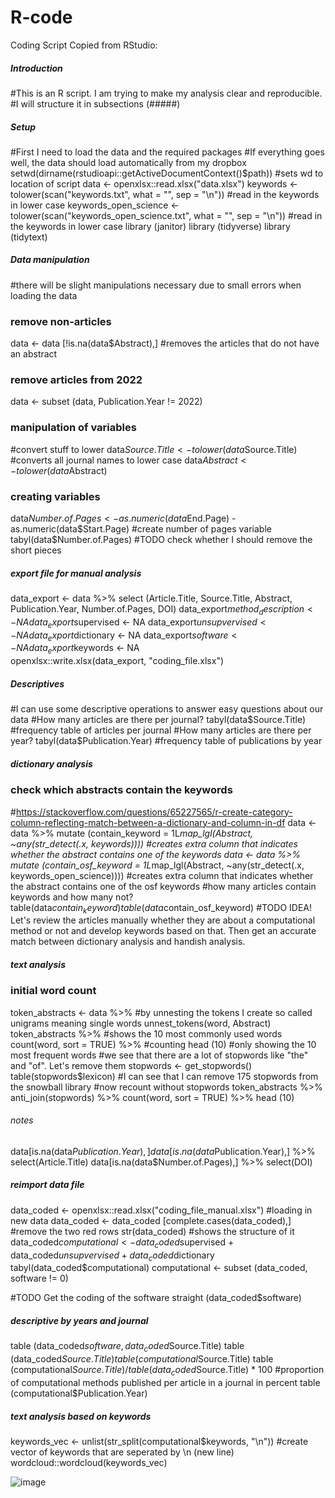 # R-code
Coding Script Copied from RStudio:
##### Introduction #####
#This is an R script. I am trying to make my analysis clear and reproducible.
#I will structure it in subsections (#####)
##### Setup #####
#First I need to load the data and the required packages
#If everything goes well, the data should load automatically from my dropbox
setwd(dirname(rstudioapi::getActiveDocumentContext()$path)) #sets wd to location of script
data <- openxlsx::read.xlsx("data.xlsx")
keywords <- tolower(scan("keywords.txt", what = "", sep = "\n")) #read in the keywords in lower case
keywords_open_science <- tolower(scan("keywords_open_science.txt", what = "", sep = "\n")) #read in the keywords in lower case
library (janitor)
library (tidyverse)
library (tidytext)
##### Data manipulation #####
#there will be slight manipulations necessary due to small errors when loading the data
### remove non-articles 
data <- data [!is.na(data$Abstract),] #removes the articles that do not have an abstract
### remove articles from 2022
data <- subset (data, Publication.Year != 2022)
### manipulation of variables
#convert stuff to lower
data$Source.Title <- tolower(data$Source.Title) #converts all journal names to lower case
data$Abstract <- tolower(data$Abstract)
### creating variables
data$Number.of.Pages <- as.numeric(data$End.Page) - as.numeric(data$Start.Page) #create number of pages variable
tabyl(data$Number.of.Pages)
#TODO check whether I should remove the short pieces
##### export file for manual analysis ######
data_export <- data %>%
  select (Article.Title, Source.Title, Abstract, Publication.Year, Number.of.Pages, DOI)
data_export$method_description <- NA
data_export$supervised <- NA
data_export$unsupvervised <- NA
data_export$dictionary <- NA
data_export$software <- NA
data_export$keywords <- NA  
openxlsx::write.xlsx(data_export, "coding_file.xlsx")
##### Descriptives #####
#I can use some descriptive operations to answer easy questions about our data
#How many articles are there per journal?
tabyl(data$Source.Title) #frequency table of articles per journal
#How many articles are there per year?
tabyl(data$Publication.Year) #frequency table of publications by year
##### dictionary analysis #####
### check which abstracts contain the keywords
#https://stackoverflow.com/questions/65227565/r-create-category-column-reflecting-match-between-a-dictionary-and-column-in-df 
data <- data %>%
  mutate (contain_keyword = 1L*map_lgl(Abstract, ~any(str_detect(.x, keywords)))) #creates extra column that indicates whether the abstract contains one of the keywords
data <- data %>%
  mutate (contain_osf_keyword = 1L*map_lgl(Abstract, ~any(str_detect(.x, keywords_open_science)))) #creates extra column that indicates whether the abstract contains one of the osf keywords
#how many articles contain keywords and how many not?
table(data$contain_keyword)
table(data$contain_osf_keyword)
#TODO IDEA! Let's review the articles manually whether they are about a computational method or not and develop keywords based on that. Then get an accurate match between dictionary analysis and handish analysis.
##### text analysis #####
### initial word count ###
token_abstracts <- data %>% #by unnesting the tokens I create so called unigrams meaning single words
  unnest_tokens(word, Abstract)
token_abstracts %>% #shows the 10 most commonly used words
  count(word, sort = TRUE) %>% #counting
  head (10) #only showing the 10 most frequent words
#we see that there are a lot of stopwords like "the" and "of". Let's remove them
stopwords <- get_stopwords()
table(stopwords$lexicon)
#I can see that I can remove 175 stopwords from the snowball library
#now recount without stopwords
token_abstracts %>%
  anti_join(stopwords) %>%
  count(word, sort = TRUE) %>%
  head (10)
###### notes #####
data[is.na(data$Publication.Year),] %>% select(DOI)
data[is.na(data$Publication.Year),] %>% select(Article.Title)
data[is.na(data$Number.of.Pages),] %>% select(DOI)
##### reimport data file #####
data_coded <- openxlsx::read.xlsx("coding_file_manual.xlsx") #loading in new data
data_coded <- data_coded [complete.cases(data_coded),] #remove the two red rows
str(data_coded) #shows the structure of it
data_coded$computational <- data_coded$supervised + data_coded$unsupvervised + data_coded$dictionary
tabyl(data_coded$computational)
computational <- subset (data_coded, software != 0)

#TODO Get the coding of the software straight (data_coded$software)
##### descriptive by years and journal #####
table (data_coded$software, data_coded$Source.Title)
table (data_coded$Source.Title)
table (computational$Source.Title)
table (computational$Source.Title) / table(data_coded$Source.Title) * 100 #proportion of computational methods published per article in a journal in percent
table (computational$Publication.Year)
##### text analysis based on keywords #####
keywords_vec <- unlist(str_split(computational$keywords, "\n")) #create vector of keywords that are seperated by \n (new line)
wordcloud::wordcloud(keywords_vec)

![image](https://user-images.githubusercontent.com/108176526/175768298-afd7cdb3-6f1f-4479-9d14-34a0e26958ac.png)
